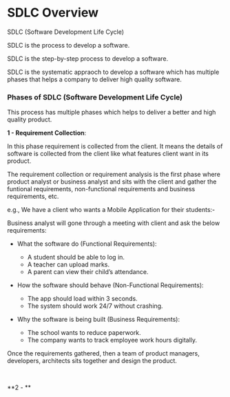 
# SDLC Overview

SDLC (Software Development Life Cycle)

SDLC is the process to develop a software.

SDLC is the step-by-step process to develop a software.

SDLC is the systematic appraoch to develop a software which has multiple phases that helps a company to deliver high quality software.

### Phases of SDLC (Software Development Life Cycle)

This process has multiple phases which helps to deliver a better and high quality product.

**1 - Requirement Collection**:

In this phase requirement is collected from the client. It means the details of software is collected from the client like what features client want in its product.

The requirement collection or requirement analysis is the first phase where product analyst or business analyst and sits with the client and gather the funtional requirements, non-functional requirements and business requirements, etc.

e.g., We have a client who wants a Mobile Application for their students:-

Business analyst will gone through a meeting with client and ask the below requirements:

- What the software do (Functional Requirements):
  - A student should be able to log in.
  - A teacher can upload marks.
  - A parent can view their child’s attendance.

- How the software should behave (Non-Functional Requirements):
  - The app should load within 3 seconds.
  - The system should work 24/7 without crashing.
 
- Why the software is being built (Business Requirements):
  - The school wants to reduce paperwork.
  - The company wants to track employee work hours digitally.

Once the requirements gathered, then a team of product managers, developers, architects sits together and design the product.

<br>

**2 - **
